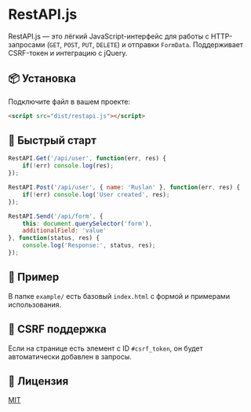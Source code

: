 # RestAPI.js

RestAPI.js — это лёгкий JavaScript-интерфейс для работы с HTTP-запросами (`GET`, `POST`, `PUT`, `DELETE`) и отправки `FormData`. Поддерживает CSRF-токен и интеграцию с jQuery.

## 📦 Установка

Подключите файл в вашем проекте:

```html
<script src="dist/restapi.js"></script>
```

## 🚀 Быстрый старт

```js
RestAPI.Get('/api/user', function(err, res) {
	if(!err) console.log(res);
});
```

```js
RestAPI.Post('/api/user', { name: 'Ruslan' }, function(err, res) {
	if(!err) console.log('User created', res);
});
```

```js
RestAPI.Send('/api/form', {
	this: document.querySelector('form'),
	additionalField: 'value'
}, function(status, res) {
	console.log('Response:', status, res);
});
```

## 🧪 Пример

В папке `example/` есть базовый `index.html` с формой и примерами использования.

## 🔐 CSRF поддержка

Если на странице есть элемент с ID `#csrf_token`, он будет автоматически добавлен в запросы.

## 📄 Лицензия

[MIT](LICENSE)
